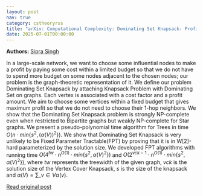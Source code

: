 ```yaml
---
layout: post
nav: true
category: cstheoryrss
title: "arXiv: Computational Complexity: Dominating Set Knapsack: Profit Optimization on Dominating Sets"
date: 2025-07-01T00:00:00
---
```


**Authors:** [Sipra Singh](https://dblp.uni-trier.de/search?q=Sipra+Singh)

In a large-scale network, we want to choose some influential nodes to make a
profit by paying some cost within a limited budget so that we do not have to
spend more budget on some nodes adjacent to the chosen nodes; our problem is
the graph-theoretic representation of it. We define our problem Dominating Set
Knapsack by attaching Knapsack Problem with Dominating Set on graphs. Each
vertex is associated with a cost factor and a profit amount. We aim to choose
some vertices within a fixed budget that gives maximum profit so that we do not
need to choose their 1-hop neighbors. We show that the Dominating Set Knapsack
problem is strongly NP-complete even when restricted to Bipartite graphs but
weakly NP-complete for Star graphs. We present a pseudo-polynomial time
algorithm for Trees in time $O(n\cdot min\{s^2, (\alpha(V))^2\})$. We show that
Dominating Set Knapsack is very unlikely to be Fixed Parameter Tractable(FPT)
by proving that it is in W[2]-hard parameterized by the solution size. We
developed FPT algorithms with running time $O(4^{tw}\cdot n^{O(1)} \cdot
min\{s^2,{\alpha(V)}^2\})$ and $O(2^{vck-1}\cdot n^{O(1)} \cdot
min\{s^2,{\alpha(V)}^2\})$, where $tw$ represents the treewidth of the given
graph, $vck$ is the solution size of the Vertex Cover Knapsack, $s$ is the size
of the knapsack and $\alpha(V)=\sum\_{v\in V}\alpha(v)$.

[Read original post](http://arxiv.org/abs/2506.24032v1)
